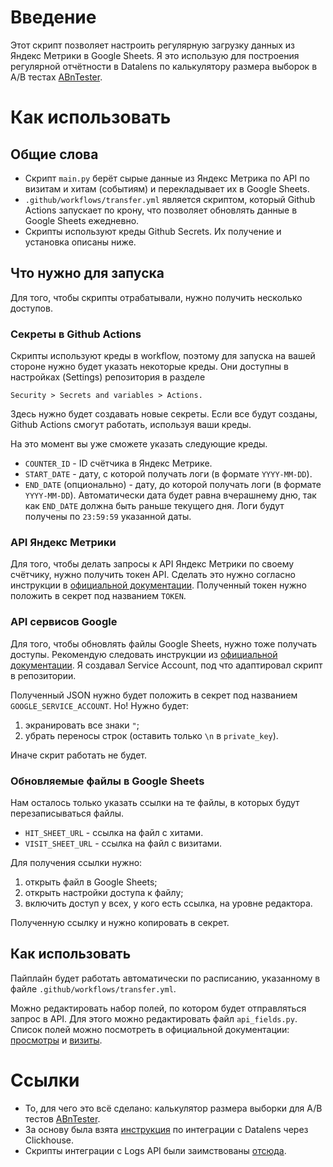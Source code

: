 # Введение

Этот скрипт позволяет настроить регулярную 
загрузку данных из Яндекс Метрики в Google Sheets.
Я это использую для построения
регулярной отчётности в Datalens 
по калькулятору размера выборок
в A/B тестах [ABnTester](https://abntester.com).

# Как использовать

## Общие слова

* Скрипт `main.py` берёт сырые данные 
из Яндекс Метрика по API
по визитам и хитам (событиям)
и перекладывает их в Google Sheets.
* `.github/workflows/transfer.yml`
является скриптом,
который Github Actions
запускает по крону,
что позволяет обновлять данные
в Google Sheets ежедневно.
* Скрипты используют креды Github Secrets.
Их получение и установка описаны ниже.

## Что нужно для запуска

Для того, чтобы скрипты отрабатывали,
нужно получить несколько доступов.

### Секреты в Github Actions

Скрипты используют креды
в workflow, поэтому для запуска на вашей стороне
нужно будет указать некоторые креды.
Они доступны в настройках (Settings) репозитория
в разделе 
```
Security > Secrets and variables > Actions.
```
Здесь нужно будет создавать новые секреты.
Если все будут созданы, Github Actions
смогут работать, используя ваши креды.

На это момент вы уже сможете указать 
следующие креды.
* `COUNTER_ID` - ID счётчика в Яндекс Метрике.
* `START_DATE` - дату, с которой получать логи
(в формате `YYYY-MM-DD`).
* `END_DATE` (опционально) - дату, до которой получать логи
(в формате `YYYY-MM-DD`). 
Автоматически дата будет равна вчерашнему дню, 
так как `END_DATE` должна быть раньше текущего дня.
Логи будут получены по `23:59:59` 
указанной даты.

### API Яндекс Метрики

Для того, чтобы делать запросы 
к API Яндекс Метрики по своему счётчику,
нужно получить токен API. 
Сделать это нужно согласно инструкции
в [официальной документации](https://yandex.ru/dev/metrika/doc/api2/concept/about.html).
Полученный токен нужно положить в секрет
под названием `TOKEN`.

### API сервисов Google

Для того, чтобы обновлять файлы
Google Sheets, нужно тоже получать доступы.
Рекомендую следовать инструкции
из [официальной документации](https://docs.gspread.org/en/latest/oauth2.html).
Я создавал Service Account,
под что адаптировал скрипт в репозитории.

Полученный JSON нужно будет положить
в секрет под названием `GOOGLE_SERVICE_ACCOUNT`.
Но! Нужно будет:
1. экранировать все знаки `"`;
2. убрать переносы строк (оставить только `\n` в `private_key`).

Иначе скрит работать не будет.

### Обновляемые файлы в Google Sheets

Нам осталось только указать ссылки на те файлы,
в которых будут перезаписываться файлы.
* `HIT_SHEET_URL` - ссылка на файл с хитами.
* `VISIT_SHEET_URL` - ссылка на файл с визитами.

Для получения ссылки нужно:
1. открыть файл в Google Sheets;
2. открыть настройки доступа к файлу;
3. включить доступ у всех, у кого есть ссылка, на уровне редактора.

Полученную ссылку и нужно копировать в секрет.

## Как использовать

Пайплайн будет работать автоматически
по расписанию, указанному в файле `.github/workflows/transfer.yml`.

Можно редактировать набор полей,
по котором будет отправляться запрос в API.
Для этого можно редактировать файл `api_fields.py`.
Список полей можно посмотреть в официальной документации:
[просмотры](https://yandex.ru/dev/metrika/doc/api2/logs/fields/hits.html)
и [визиты](https://yandex.ru/dev/metrika/doc/api2/logs/fields/visits.html).

# Ссылки

* То, для чего это всё сделано: 
калькулятор размера выборки для A/B тестов [ABnTester](https://abntester.com).
* За основу была взята [инструкция](https://cloud.yandex.ru/docs/datalens/tutorials/data-from-metrica-yc-visualization)
по интеграции с Datalens через Clickhouse.
* Скрипты интеграции с Logs API были заимствованы [отсюда](https://github.com/zhdanchik/yandex_metrika_cloud_case).
